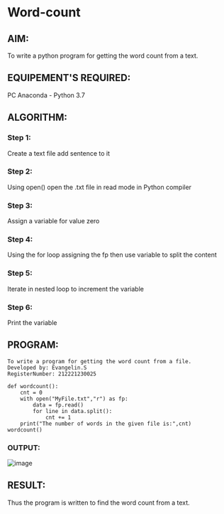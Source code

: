 # Word-count
## AIM:
To write a python program for getting the word count from a text.
## EQUIPEMENT'S REQUIRED: 
PC
Anaconda - Python 3.7
## ALGORITHM: 
### Step 1:
Create a text file add sentence to it
### Step 2: 
 Using open() open the .txt file in read mode in Python compiler
### Step 3: 
Assign a variable for value zero
### Step 4:  
Using the for loop assigning the fp then use variable to split the content
### Step 5: 
Iterate in nested loop to increment the variable
### Step 6: 
Print the variable

## PROGRAM:
```
To write a program for getting the word count from a file.
Developed by: Evangelin.S
RegisterNumber: 212221230025

def wordcount():
    cnt = 0
    with open("MyFile.txt","r") as fp:
        data = fp.read()
        for line in data.split():
            cnt += 1
    print("The number of words in the given file is:",cnt)
wordcount()
```
### OUTPUT:
![image](https://user-images.githubusercontent.com/94219798/154706221-c65ab050-a805-44ac-981e-d74e005c4b40.png)



## RESULT:
Thus the program is written to find the word count from a text.
